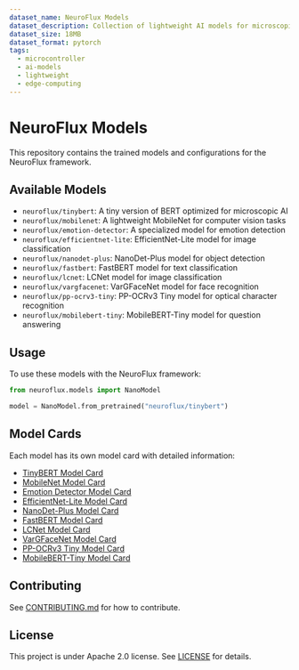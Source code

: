 ```yaml
---
dataset_name: NeuroFlux Models
dataset_description: Collection of lightweight AI models for microscopic applications
dataset_size: 18MB
dataset_format: pytorch
tags:
  - microcontroller
  - ai-models
  - lightweight
  - edge-computing
---
```


# NeuroFlux Models

This repository contains the trained models and configurations for the NeuroFlux framework.

## Available Models

- `neuroflux/tinybert`: A tiny version of BERT optimized for microscopic AI
- `neuroflux/mobilenet`: A lightweight MobileNet for computer vision tasks
- `neuroflux/emotion-detector`: A specialized model for emotion detection
- `neuroflux/efficientnet-lite`: EfficientNet-Lite model for image classification
- `neuroflux/nanodet-plus`: NanoDet-Plus model for object detection
- `neuroflux/fastbert`: FastBERT model for text classification
- `neuroflux/lcnet`: LCNet model for image classification
- `neuroflux/vargfacenet`: VarGFaceNet model for face recognition
- `neuroflux/pp-ocrv3-tiny`: PP-OCRv3 Tiny model for optical character recognition
- `neuroflux/mobilebert-tiny`: MobileBERT-Tiny model for question answering

## Usage

To use these models with the NeuroFlux framework:

```python
from neuroflux.models import NanoModel

model = NanoModel.from_pretrained("neuroflux/tinybert")
```

## Model Cards

Each model has its own model card with detailed information:

- [TinyBERT Model Card](models/tinybert/README.md)
- [MobileNet Model Card](models/mobilenet/README.md)
- [Emotion Detector Model Card](models/emotion-detector/README.md)
- [EfficientNet-Lite Model Card](models/efficientnet-lite/README.md)
- [NanoDet-Plus Model Card](models/nanodet-plus/README.md)
- [FastBERT Model Card](models/fastbert/README.md)
- [LCNet Model Card](models/lcnet/README.md)
- [VarGFaceNet Model Card](models/vargfacenet/README.md)
- [PP-OCRv3 Tiny Model Card](models/pp-ocrv3-tiny/README.md)
- [MobileBERT-Tiny Model Card](models/mobilebert-tiny/README.md)

## Contributing

See [CONTRIBUTING.md](CONTRIBUTING.md) for how to contribute.

## License

This project is under Apache 2.0 license. See [LICENSE](LICENSE) for details.
